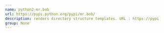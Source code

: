 ```yaml
---
name: python2-mr.bob
url: https://pypi.python.org/pypi/mr.bob/
description: renders directory structure templates. URL : https://pypi.python.org/pypi/mr.bob/ Groups : None
group: None
---
```

